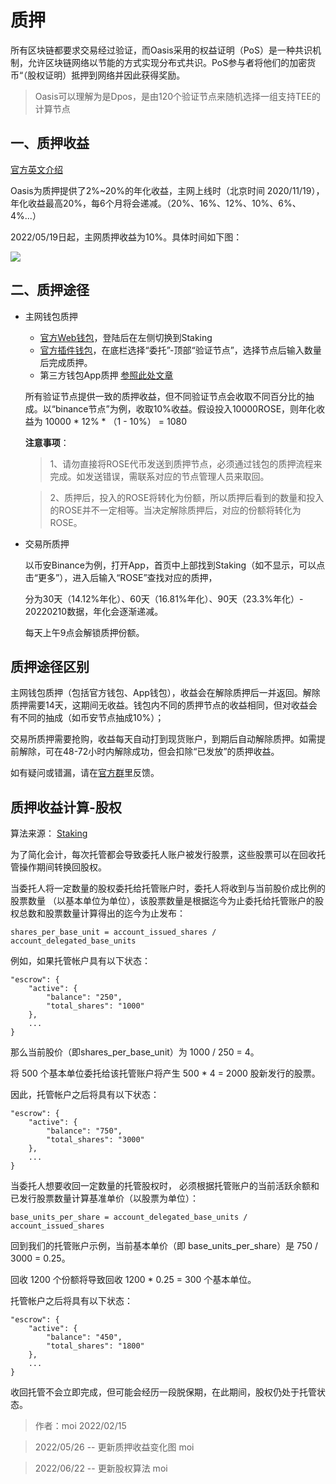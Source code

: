 # 质押

所有区块链都要求交易经过验证，而Oasis采用的权益证明（PoS）是一种共识机制，允许区块链网络以节能的方式实现分布式共识。PoS参与者将他们的加密货币“（股权证明）抵押到网络并因此获得奖励。

> Oasis可以理解为是Dpos，是由120个验证节点来随机选择一组支持TEE的计算节点

## 一、质押收益

[官方英文介绍](https://docs.oasis.dev/oasis-network-primer/token-metrics-and-distribution/#staking-incentives)

Oasis为质押提供了2%~20%的年化收益，主网上线时（北京时间 2020/11/19），年化收益最高20%，每6个月将会递减。（20%、16%、12%、10%、6%、4%...）

2022/05/19日起，主网质押收益为10%。具体时间如下图：

![](https://docs.oasis.dev/assets/images/10-Year_Token_Circulation_Schedule-20726b9537fbde07fe358f24cec3978b.png)

## 二、质押途径

- 主网钱包质押
    - [官方Web钱包](https://wallet.oasisprotocol.org/account/oasis1qr8yzhlcrxc3cmn7eha0pjhdve3swndu65slsrh3)，登陆后在左侧切换到Staking
    - [官方插件钱包](https://chrome.google.com/webstore/detail/oasis-wallet/ppdadbejkmjnefldpcdjhnkpbjkikoip?hl=zh-CN)，在底栏选择“委托”-顶部“验证节点”，选择节点后输入数量后完成质押。
    - 第三方钱包App质押 [参照此处文章](https://mp.weixin.qq.com/s?__biz=Mzg3MTUxNTI5Mg==&mid=2247484615&idx=1&sn=eedc27d12f61008a2f7caf09cda4cd13&chksm=cefc1134f98b9822ef4bc86b770bd35442113cf510d81639bed09e3dbbdf95c952be9d1052b7&scene=21#wechat_redirect)

    所有验证节点提供一致的质押收益，但不同验证节点会收取不同百分比的抽成。以“binance节点”为例，收取10%收益。假设投入10000ROSE，则年化收益为 10000 * 12% * （1 - 10%） = 1080

   **注意事项**：

   > 1、请勿直接将ROSE代币发送到质押节点，必须通过钱包的质押流程来完成。如发送错误，需联系对应的节点管理人员来取回。

   > 2、质押后，投入的ROSE将转化为份额，所以质押后看到的数量和投入的ROSE并不一定相等。当决定解除质押后，对应的份额将转化为ROSE。

   

-  交易所质押

   以币安Binance为例，打开App，首页中上部找到Staking（如不显示，可以点击“更多”），进入后输入“ROSE”查找对应的质押，

   分为30天（14.12%年化）、60天（16.81%年化）、90天（23.3%年化）- 20220210数据，年化会逐渐递减。

   每天上午9点会解锁质押份额。


## 质押途径区别

   主网钱包质押（包括官方钱包、App钱包），收益会在解除质押后一并返回。解除质押需要14天，这期间无收益。钱包内不同的质押节点的收益相同，但对收益会有不同的抽成（如币安节点抽成10%）；
   
   交易所质押需要抢购，收益每天自动打到现货账户，到期后自动解除质押。如需提前解除，可在48-72小时内解除成功，但会扣除“已发放”的质押收益。

如有疑问或错漏，请在[官方群](https://t.me/oasisnetworkchina)里反馈。

## 质押收益计算-股权
算法来源： [Staking](https://docs.oasis.dev/oasis-core/consensus/services/staking#general)

为了简化会计，每次托管都会导致委托人账户被发行股票，这些股票可以在回收托管操作期间转换回股权。

当委托人将一定数量的股权委托给托管账户时，委托人将收到与当前股价成比例的股票数量 （以基本单位为单位），该股票数量是根据迄今为止委托给托管账户的股权总数和股票数量计算得出的迄今为止发布：

```
shares_per_base_unit = account_issued_shares / account_delegated_base_units
```

例如，如果托管帐户具有以下状态：
```
"escrow": {
    "active": {
        "balance": "250",
        "total_shares": "1000"
    },
    ...
}
```
那么当前股价（即shares_per_base_unit）为 1000 / 250 = 4。

将 500 个基本单位委托给该托管账户将产生 500 * 4 = 2000 股新发行的股票。

因此，托管帐户之后将具有以下状态：
```
"escrow": {
    "active": {
        "balance": "750",
        "total_shares": "3000"
    },
    ...
}
```
当委托人想要收回一定数量的托管股权时， 必须根据托管账户的当前活跃余额和已发行股票数量计算基准单价（以股票为单位）：
```
base_units_per_share = account_delegated_base_units / account_issued_shares
```
回到我们的托管账户示例，当前基本单价（即 base_units_per_share）是 750 / 3000 = 0.25。

回收 1200 个份额将导致回收 1200 * 0.25 = 300 个基本单位。

托管帐户之后将具有以下状态：
```
"escrow": {
    "active": {
        "balance": "450",
        "total_shares": "1800"
    },
    ...
}
```
收回托管不会立即完成，但可能会经历一段脱保期，在此期间，股权仍处于托管状态。

  > 作者：moi 2022/02/15

  > 2022/05/26 -- 更新质押收益变化图 moi

  > 2022/06/22 -- 更新股权算法 moi
